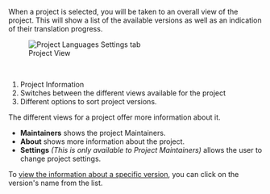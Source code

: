 When a project is selected, you will be taken to an overall view of the project. This will show a list of the available versions as well as an indication of their translation progress.

<figure>
<img alt="Project Languages Settings tab" src="/images/project-view-versions.png" />
<figcaption>Project View</figcaption>
</figure>
<br>

1. Project Information
2. Switches between the different views available for the project
3. Different options to sort project versions.

The different views for a project offer more information about it.

- **Maintainers** shows the project Maintainers.
- **About** shows more information about the project.
- **Settings** _(This is only available to Project Maintainers)_ allows the user to change project settings.

To [view the information about a specific version](user-guide/versions/version-view), you can click on the version's name from the list.